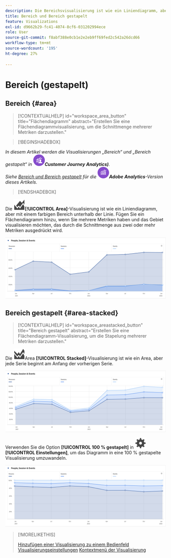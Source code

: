 ```yaml
---
description: Die Bereichsvisualisierung ist wie ein Liniendiagramm, aber mit einem farbigen Bereich unterhalb der Linie.
title: Bereich und Bereich gestapelt
feature: Visualizations
exl-id: d9662b29-fc41-4074-8cf6-031202994ece
role: User
source-git-commit: f8abf388e0cb1e2e2eb9ff69fed2c542a26dcd66
workflow-type: tm+mt
source-wordcount: '195'
ht-degree: 27%

---
```


# Bereich (gestapelt)

## Bereich {#area}

<!-- markdownlint-disable MD034 -->

>[!CONTEXTUALHELP]
>id="workspace_area_button"
>title="Flächendiagramm"
>abstract="Erstellen Sie eine Flächendiagrammvisualisierung, um die Schnittmenge mehrerer Metriken darzustellen."

<!-- markdownlint-enable MD034 -->


>[!BEGINSHADEBOX]

*In diesem Artikel werden die Visualisierungen „Bereich“ und „Bereich gestapelt“ in ![CustomerJourneyAnalytics](/help/assets/icons/CustomerJourneyAnalytics.svg)**Customer Journey Analytics)**.<br/>Siehe [Bereich und Bereich gestapelt](https://experienceleague.adobe.com/en/docs/analytics/analyze/analysis-workspace/visualizations/area) für die ![AdobeAnalytics](/help/assets/icons/AdobeAnalytics.svg)**Adobe Analytics**-Version dieses Artikels.*

>[!ENDSHADEBOX]


Die ![GraphArea](/help/assets/icons/GraphArea.svg)**[!UICONTROL Area]**-Visualisierung ist wie ein Liniendiagramm, aber mit einem farbigen Bereich unterhalb der Linie. Fügen Sie ein Flächendiagramm hinzu, wenn Sie mehrere Metriken haben und das Gebiet visualisieren möchten, das durch die Schnittmenge aus zwei oder mehr Metriken ausgedrückt wird.

![Bereichsvisualisierung mit mehreren Metriken](assets/area.png)

## Bereich gestapelt {#area-stacked}

<!-- markdownlint-disable MD034 -->

>[!CONTEXTUALHELP]
>id="workspace_areastacked_button"
>title="Bereich gestapelt"
>abstract="Erstellen Sie eine Flächendiagramm-Visualisierung, um die Stapelung mehrerer Metriken darzustellen."

<!-- markdownlint-enable MD034 -->




Die ![GraphAreaStacked](/help/assets/icons/GraphAreaStacked.svg)Area **[!UICONTROL Stacked]**-Visualisierung ist wie ein Area, aber jede Serie beginnt am Anfang der vorherigen Serie.

![Bereich gestapelt, in dem jede Serie am Anfang der vorherigen Serie angezeigt wird.](assets/area-stacked.png)

Verwenden Sie die Option **[!UICONTROL 100 % gestapelt]** in ![Einstellung](/help/assets/icons/Setting.svg) **[!UICONTROL Einstellungen]**, um das Diagramm in eine 100 % gestapelte Visualisierung umzuwandeln.

![Bereich gestapelt mit einer 100 % gestapelten Visualisierung.](assets/area-stacked100.png)

>[!MORELIKETHIS]
>
>[Hinzufügen einer Visualisierung zu einem Bedienfeld](/help/analysis-workspace/visualizations/freeform-analysis-visualizations.md#add-visualizations-to-a-panel)
>[Visualisierungseinstellungen](/help/analysis-workspace/visualizations/freeform-analysis-visualizations.md#settings)
>[Kontextmenü der Visualisierung](/help/analysis-workspace/visualizations/freeform-analysis-visualizations.md#context-menu)
>
